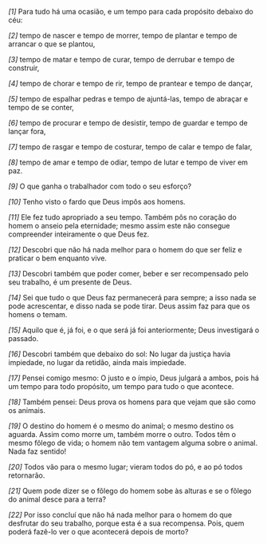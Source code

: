 *[1]* Para tudo há uma ocasião, e um tempo para cada propósito debaixo do céu:

*[2]* tempo de nascer e tempo de morrer, tempo de plantar e tempo de arrancar o que se plantou,

*[3]* tempo de matar e tempo de curar, tempo de derrubar e tempo de construir,

*[4]* tempo de chorar e tempo de rir, tempo de prantear e tempo de dançar,

*[5]* tempo de espalhar pedras e tempo de ajuntá-las, tempo de abraçar e tempo de se conter,

*[6]* tempo de procurar e tempo de desistir, tempo de guardar e tempo de lançar fora,

*[7]* tempo de rasgar e tempo de costurar, tempo de calar e tempo de falar,

*[8]* tempo de amar e tempo de odiar, tempo de lutar e tempo de viver em paz.

*[9]* O que ganha o trabalhador com todo o seu esforço?

*[10]* Tenho visto o fardo que Deus impôs aos homens.

*[11]* Ele fez tudo apropriado a seu tempo. Também pôs no coração do homem o anseio pela eternidade; mesmo assim este não consegue compreender inteiramente o que Deus fez.

*[12]* Descobri que não há nada melhor para o homem do que ser feliz e praticar o bem enquanto vive.

*[13]* Descobri também que poder comer, beber e ser recompensado pelo seu trabalho, é um presente de Deus.

*[14]* Sei que tudo o que Deus faz permanecerá para sempre; a isso nada se pode acrescentar, e disso nada se pode tirar. Deus assim faz para que os homens o temam.

*[15]* Aquilo que é, já foi, e o que será já foi anteriormente; Deus investigará o passado.

*[16]* Descobri também que debaixo do sol: No lugar da justiça havia impiedade, no lugar da retidão, ainda mais impiedade.

*[17]* Pensei comigo mesmo: O justo e o ímpio, Deus julgará a ambos, pois há um tempo para todo propósito, um tempo para tudo o que acontece.

*[18]* Também pensei: Deus prova os homens para que vejam que são como os animais.

*[19]* O destino do homem é o mesmo do animal; o mesmo destino os aguarda. Assim como morre um, também morre o outro. Todos têm o mesmo fôlego de vida; o homem não tem vantagem alguma sobre o animal. Nada faz sentido!

*[20]* Todos vão para o mesmo lugar; vieram todos do pó, e ao pó todos retornarão.

*[21]* Quem pode dizer se o fôlego do homem sobe às alturas e se o fôlego do animal desce para a terra?

*[22]* Por isso concluí que não há nada melhor para o homem do que desfrutar do seu trabalho, porque esta é a sua recompensa. Pois, quem poderá fazê-lo ver o que acontecerá depois de morto?

